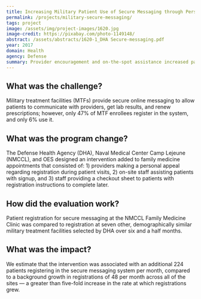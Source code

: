 ```yaml
---
title: Increasing Military Patient Use of Secure Messaging through Personal Appeal and Assistance
permalink: /projects/military-secure-messaging/
tags: project
image: /assets/img/project-images/1620.jpg 
image-credit: https://pixabay.com/photo-1149148/
abstract: /assets/abstracts/1620-1_DHA Secure-messaging.pdf
year: 2017 
domain: Health 
agency: Defense 
summary: Provider encouragement and on-the-spot assistance increased patient registrations for secure messaging.
---
```

## What was the challenge?

Military treatment facilities (MTFs) provide secure online messaging to allow patients to communicate with providers, get lab results, and renew prescriptions; however, only 47% of MTF enrollees register in the system, and only 6% use it.

## What was the program change?

The Defense Health Agency (DHA), Naval Medical Center Camp Lejeune (NMCCL), and OES designed an intervention added to family medicine appointments that consisted of: 1) providers making a personal appeal regarding registration during patient visits, 2) on-site staff assisting patients with signup, and 3) staff providing a checkout sheet to patients with registration instructions to complete later.

## How did the evaluation work?

Patient registration for secure messaging at the NMCCL Family Medicine Clinic was compared to registration at seven other, demographically similar military treatment facilities selected by DHA over six and a half months.

## What was the impact?

We estimate that the intervention was associated with an additional 224 patients registering in the secure messaging system per month, compared to a background growth in registrations of 48 per month across all of the sites — a greater than five-fold increase in the rate at which registrations grew.

